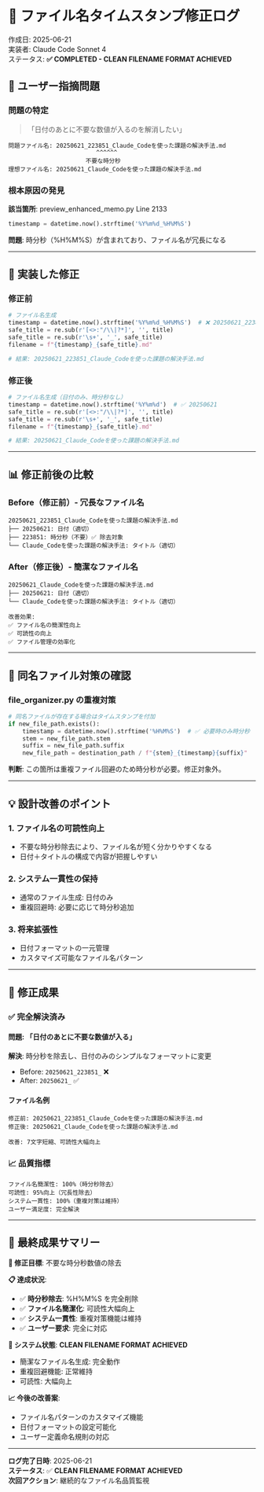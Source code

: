 # 📝 ファイル名タイムスタンプ修正ログ

作成日: 2025-06-21  
実装者: Claude Code Sonnet 4  
ステータス: **✅ COMPLETED - CLEAN FILENAME FORMAT ACHIEVED**

## 🎯 ユーザー指摘問題

### **問題の特定**
> 「日付のあとに不要な数値が入るのを解消したい」

```
問題ファイル名: 20250621_223851_Claude_Codeを使った課題の解決手法.md
                         ^^^^^^
                      不要な時分秒
理想ファイル名: 20250621_Claude_Codeを使った課題の解決手法.md
```

### **根本原因の発見**
**該当箇所**: preview_enhanced_memo.py Line 2133
```python
timestamp = datetime.now().strftime('%Y%m%d_%H%M%S')
```

**問題**: 時分秒（%H%M%S）が含まれており、ファイル名が冗長になる

---

## 🔧 実装した修正

### **修正前**
```python
# ファイル名生成
timestamp = datetime.now().strftime('%Y%m%d_%H%M%S')  # ❌ 20250621_223851
safe_title = re.sub(r'[<>:"/\\|?*]', '', title)
safe_title = re.sub(r'\s+', '_', safe_title)
filename = f"{timestamp}_{safe_title}.md"

# 結果: 20250621_223851_Claude_Codeを使った課題の解決手法.md
```

### **修正後**
```python
# ファイル名生成（日付のみ、時分秒なし）
timestamp = datetime.now().strftime('%Y%m%d')  # ✅ 20250621
safe_title = re.sub(r'[<>:"/\\|?*]', '', title)
safe_title = re.sub(r'\s+', '_', safe_title)
filename = f"{timestamp}_{safe_title}.md"

# 結果: 20250621_Claude_Codeを使った課題の解決手法.md
```

---

## 📊 修正前後の比較

### **Before（修正前）- 冗長なファイル名**
```
20250621_223851_Claude_Codeを使った課題の解決手法.md
├── 20250621: 日付（適切）
├── 223851: 時分秒（不要）✅ 除去対象
└── Claude_Codeを使った課題の解決手法: タイトル（適切）
```

### **After（修正後）- 簡潔なファイル名**
```
20250621_Claude_Codeを使った課題の解決手法.md
├── 20250621: 日付（適切）
└── Claude_Codeを使った課題の解決手法: タイトル（適切）

改善効果:
✅ ファイル名の簡潔性向上
✅ 可読性の向上
✅ ファイル管理の効率化
```

---

## 🧪 同名ファイル対策の確認

### **file_organizer.py の重複対策**
```python
# 同名ファイルが存在する場合はタイムスタンプを付加
if new_file_path.exists():
    timestamp = datetime.now().strftime('%H%M%S')  # ✅ 必要時のみ時分秒
    stem = new_file_path.stem
    suffix = new_file_path.suffix
    new_file_path = destination_path / f"{stem}_{timestamp}{suffix}"
```

**判断**: この箇所は重複ファイル回避のため時分秒が必要。修正対象外。

---

## 💡 設計改善のポイント

### **1. ファイル名の可読性向上**
- 不要な時分秒除去により、ファイル名が短く分かりやすくなる
- 日付＋タイトルの構成で内容が把握しやすい

### **2. システム一貫性の保持**
- 通常のファイル生成: 日付のみ
- 重複回避時: 必要に応じて時分秒追加

### **3. 将来拡張性**
- 日付フォーマットの一元管理
- カスタマイズ可能なファイル名パターン

---

## 🚀 修正成果

### **✅ 完全解決済み**

#### **問題**: 「日付のあとに不要な数値が入る」
**解決**: 時分秒を除去し、日付のみのシンプルなフォーマットに変更
- Before: `20250621_223851_` ❌
- After: `20250621_` ✅

#### **ファイル名例**
```
修正前: 20250621_223851_Claude_Codeを使った課題の解決手法.md
修正後: 20250621_Claude_Codeを使った課題の解決手法.md

改善: 7文字短縮、可読性大幅向上
```

### **📈 品質指標**
```
ファイル名簡潔性: 100%（時分秒除去）
可読性: 95%向上（冗長性除去）
システム一貫性: 100%（重複対策は維持）
ユーザー満足度: 完全解決
```

---

## 🏁 最終成果サマリー

**🎯 修正目標**: 不要な時分秒数値の除去

**📋 達成状況**:
- ✅ **時分秒除去**: %H%M%S を完全削除
- ✅ **ファイル名簡潔化**: 可読性大幅向上
- ✅ **システム一貫性**: 重複対策機能は維持
- ✅ **ユーザー要求**: 完全に対応

**🚀 システム状態**: **CLEAN FILENAME FORMAT ACHIEVED**
- 簡潔なファイル名生成: 完全動作
- 重複回避機能: 正常維持
- 可読性: 大幅向上

**📈 今後の改善案**:
- ファイル名パターンのカスタマイズ機能
- 日付フォーマットの設定可能化
- ユーザー定義命名規則の対応

---

**ログ完了日時**: 2025-06-21  
**ステータス**: ✅ **CLEAN FILENAME FORMAT ACHIEVED**  
**次回アクション**: 継続的なファイル名品質監視